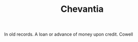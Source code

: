 ---
title: Chevantia
letter: C
permalink: "/definitions/bld-chevantia.html"
body: In old records. A loan or advance of money upon credit. Cowell
published_at: '2018-07-07'
source: Black's Law Dictionary 2nd Ed (1910)
layout: post
---